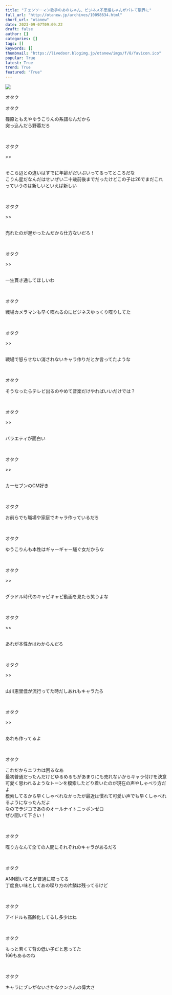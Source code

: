```yaml
---
title: "チェンソーマン歌手のあのちゃん、ビジネス不思議ちゃんがバレて限界に"
full_url: "http://otanew.jp/archives/10098634.html"
short_url: "otanew"
date: 2023-09-07T09:09:22
draft: false
author: []
categories: []
tags: []
keywords: []
thumbnail: "https://livedoor.blogimg.jp/otanew/imgs/f/8/favicon.ico"
popular: True
latest: True
trend: True
featured: "True"
---
```


![](https://livedoor.blogimg.jp/otanew/imgs/f/8/favicon.ico)

<div><p class="t_h"> <p> オタク</p> </p><p class="t_h"> <p> オタク</p> </p> <p class="t_b"> 篠原ともえやゆうこりんの系譜なんだから <br> 突っ込んだら野暮だろ </p><br> <p class="t_h t_i"> <p> オタク</p> </p> <p class="t_b t_i"> <p>>></p> <br> そこら辺との違いはすでに年齢がだいぶいってるってところだな <br> こりん星だなんだはせいぜい二十歳前後までだったけどこの子は26でまだこれっていうのは新しいといえば新しい </p><br> <p class="t_h t_i"> <p> オタク</p> </p> <p class="t_b t_i"> <p>>></p> <br> 売れたのが遅かったんだから仕方ないだろ！ </p><br> <p class="t_h t_i"> <p> オタク</p> </p> <p class="t_b t_i"> <p>>></p> <br> 一生貫き通してほしいわ </p><br> <p class="t_h"> <p> オタク</p> </p> <p class="t_b"> 戦場カメラマンも早く喋れるのにビジネスゆっくり喋りしてた </p><br> <p class="t_h t_i"> <p> オタク</p> </p> <p class="t_b t_i"> <p>>></p> <br> 戦場で怒らせない消されないキャラ作りだとか言ってたような </p><br> <p class="t_h"> <p> オタク</p> </p> <p class="t_b"> そうなったらテレビ出るのやめて音楽だけやればいいだけでは？ </p><br> <p class="t_h t_i"> <p> オタク</p> </p> <p class="t_b t_i"> <p>>></p> <br> バラエティが面白い </p><br> <p class="t_h t_i"> <p> オタク</p> </p> <p class="t_b t_i"> <p>>></p> <br> カーセブンのCM好き </p><br> <p class="t_h"> <p> オタク</p> </p> <p class="t_b"> お前らでも職場や家庭でキャラ作っているだろ </p><br> <p class="t_h"> <p> オタク</p> </p> <p class="t_b"> ゆうこりんも本性はギャーギャー騒ぐ女だからな </p><br> <p class="t_h t_i"> <p> オタク</p> </p> <p class="t_b t_i"> <p>>></p> <br> グラドル時代のキャピキャピ動画を見たら笑うよな </p><br> <p class="t_h t_i"> <p> オタク</p> </p> <p class="t_b t_i"> <p>>></p> <br> あれが本性かはわからんだろ </p><br> <p class="t_h t_i"> <p> オタク</p> </p> <p class="t_b t_i"> <p>>></p> <br> 山川恵里佳が流行ってた時だしあれもキャラたろ </p><br> <p class="t_h t_i"> <p> オタク</p> </p> <p class="t_b t_i"> <p>>></p> <br> あれも作ってるよ </p><br> <p class="t_h"> <p> オタク</p> </p> <p class="t_b"> これだからニワカは困るなあ <br> 最初普通だったんだけどゆるめるもがあまりにも売れないからキャラ付けを決意 <br> 可愛く思われるようなトーンを模索したどり着いたのが現在の声やしゃべり方だよ <br> 模索してるから早くしゃべれなかったが最近は慣れて可愛い声でも早くしゃべれるようになったんだよ <br> なのでラジコであののオールナイトニッポンゼロ <br> ぜひ聞いて下さい！ </p><br> <p class="t_h"> <p> オタク</p> </p> <p class="t_b"> 喋り方なんて全ての人間にそれぞれのキャラがあるだろ </p><br> <p class="t_h"> <p> オタク</p> </p> <p class="t_b"> ANN聞いてるが普通に喋ってる <br> 丁度良い味としてあの喋り方の片鱗は残ってるけど </p><br> <p class="t_h"> <p> オタク</p> </p> <p class="t_b"> アイドルも高齢化してるし多少はね </p><br> <p class="t_h"> <p> オタク</p> </p> <p class="t_b"> もっと若くて背の低い子だと思ってた <br> 166もあるのね </p><br> <p class="t_h"> <p> オタク</p> </p> <p class="t_b"> キャラにブレがないさかなクンさんの偉大さ </p><br> </div>